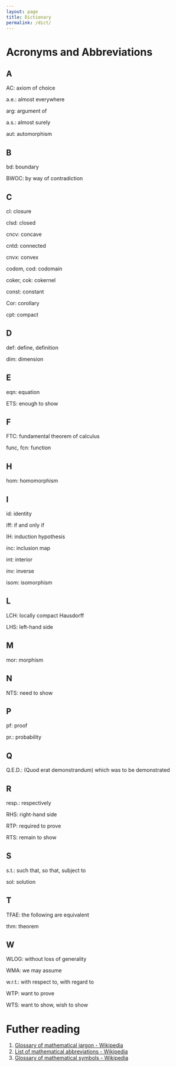 ```yaml
---
layout: page
title: Dictionary
permalink: /dict/
---
```

# Acronyms and Abbreviations

## A

AC: axiom of choice

a.e.: almost everywhere

arg: argument of

a.s.: almost surely

aut: automorphism

## B

bd: boundary

BWOC: by way of contradiction

## C

cl: closure

clsd: closed

cncv: concave

cntd: connected

cnvx: convex

codom, cod: codomain

coker, cok: cokernel

const: constant

Cor: corollary

cpt: compact

## D

def: define, definition

dim: dimension

## E

eqn: equation

ETS: enough to show

## F

FTC: fundamental theorem of calculus

func, fcn: function

## H

hom: homomorphism

## I

id: identity

iff: if and only if

IH: induction hypothesis

inc: inclusion map

int: interior

inv: inverse

isom: isomorphism

## L

LCH: locally compact Hausdorff

LHS: left-hand side

## M

mor: morphism

## N

NTS: need to show

## P

pf: proof

pr.: probability

## Q

Q.E.D.: (Quod erat demonstrandum) which was to be demonstrated

## R

resp.: respectively

RHS: right-hand side

RTP: required to prove

RTS: remain to show

## S

s.t.: such that, so that, subject to

sol: solution

## T

TFAE: the following are equivalent

thm: theorem

## W

WLOG: without loss of generality

WMA: we may assume

w.r.t.: with respect to, with regard to

WTP: want to prove

WTS: want to show, wish to show

# Futher reading

1. [Glossary of mathematical jargon - Wikipedia](https://en.wikipedia.org/wiki/Glossary_of_mathematical_jargon)
1. [List of mathematical abbreviations - Wikipedia](https://en.wikipedia.org/wiki/List_of_mathematical_abbreviations)
1. [Glossary of mathematical symbols - Wikipedia](https://en.wikipedia.org/wiki/Glossary_of_mathematical_symbols)